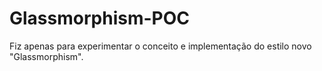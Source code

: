 # Glassmorphism-POC
Fiz apenas para experimentar o conceito e implementação do estilo novo "Glassmorphism". 
